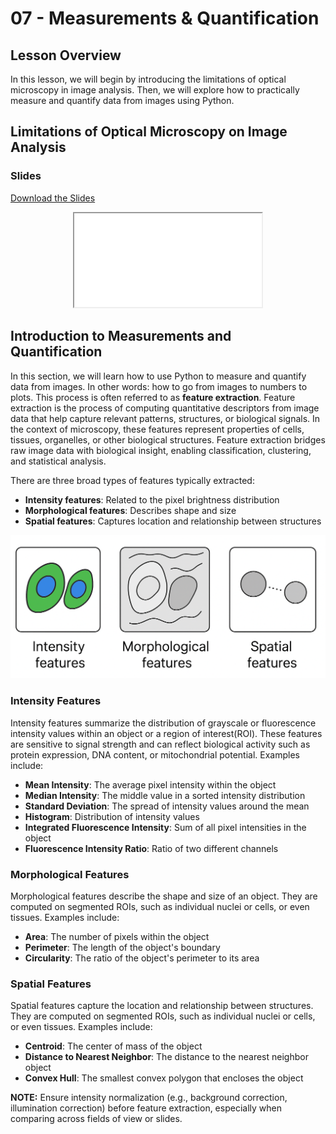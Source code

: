 # 07 - <i class="fa-solid fa-chart-simple"></i> Measurements & Quantification

## Lesson Overview

In this lesson, we will begin by introducing the limitations of optical microscopy in image analysis. Then, we will explore how to practically measure and quantify data from images using Python.

## Limitations of Optical Microscopy on Image Analysis

### Slides

<a
    class="custom-button custom-download-button" href="../../pdfs/07_measurement_and_quantification/templates.pdf" download> <i class="fas fa-download"></i> Download the Slides
</a>

<div align="center">
  <iframe class="custom-pdf-frame" src="../../pdfs/07_measurement_and_quantification/templates.pdf"> </iframe>
</div>

## Introduction to Measurements and Quantification

In this section, we will learn how to use Python to measure and quantify data from images. In other words: how to go from images to numbers to plots. This process is often referred to as **feature extraction**. Feature extraction is the process of computing quantitative descriptors from image data that help capture relevant patterns, structures, or biological signals. In the context of microscopy, these features represent properties of cells, tissues, organelles, or other biological structures. Feature extraction bridges raw image data with biological insight, enabling classification, clustering, and statistical analysis.

There are three broad types of features typically extracted:

- **Intensity features**: Related to the pixel brightness distribution
- **Morphological features**: Describes shape and size
- **Spatial features**: Captures location and relationship between structures

<div align="center">
    <img src="../../_static/images/quant/measurements-illustration.png" alt="Measurements Illustration" width="600">
</div>

### Intensity Features

Intensity features summarize the distribution of grayscale or fluorescence intensity values within an object or a region of interest(ROI). These features are sensitive to signal strength and can reflect biological activity such as protein expression, DNA content, or mitochondrial potential. Examples include:

- **Mean Intensity**: The average pixel intensity within the object
- **Median Intensity**: The middle value in a sorted intensity distribution
- **Standard Deviation**: The spread of intensity values around the mean
- **Histogram**: Distribution of intensity values
- **Integrated Fluorescence Intensity**: Sum of all pixel intensities in the object
- **Fluorescence Intensity Ratio**: Ratio of two different channels

### Morphological Features

Morphological features describe the shape and size of an object. They are computed on segmented ROIs, such as individual nuclei or cells, or even tissues. Examples include:

- **Area**: The number of pixels within the object
- **Perimeter**: The length of the object's boundary
- **Circularity**: The ratio of the object's perimeter to its area

### Spatial Features

Spatial features capture the location and relationship between structures. They are computed on segmented ROIs, such as individual nuclei or cells, or even tissues. Examples include:

- **Centroid**: The center of mass of the object
- **Distance to Nearest Neighbor**: The distance to the nearest neighbor object
- **Convex Hull**: The smallest convex polygon that encloses the object

<div class="alert alert-info">
    <strong>NOTE:</strong> Ensure intensity normalization (e.g., background correction, illumination correction) before feature extraction, especially when comparing across fields of view or slides.
</div>